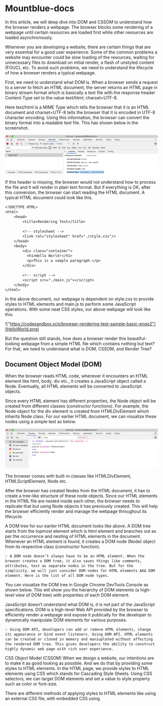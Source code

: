 # Mountblue-docs
In this article, we will deep dive into DOM and CSSOM to understand how the browser renders a webpage. The browser blocks some rendering of a webpage until certain resources are loaded first while other resources are loaded asynchronously.

Whenever you are developing a website, there are certain things that are very essential for a good user experience. Some of the common problems a website may encounter could be slow loading of the resources, waiting for unnecessary files to download on initial render, a flash of unstyled content (FOUC), etc. To avoid such problems, we need to understand the lifecycle of how a browser renders a typical webpage.

First, we need to understand what DOM is. When a browser sends a request to a server to fetch an HTML document, the server returns an HTML page in binary stream format which is basically a text file with the response header Content-Type set to the value text/html; charset=UTF-8.

Here text/html is a MIME Type which tells the browser that it is an HTML document and charset=UTF-8 tells the browser that it is encoded in UTF-8 character encoding. Using this information, the browser can convert the binary format into a readable text file. This has shown below in the screenshot.

![](1stpicture.png)

If this header is missing, the browser would not understand how to process the file and it will render in plain text format. But if everything is OK, after this conversion, the browser can start reading the HTML document. A typical HTML document could look like this.

```
<!DOCTYPE HTML>
<html>
    <head>
        <title>Rendering Test</title>
      
        <!-- stylesheet -->
        <link rel="stylesheet" href="./style.css"/>
    </head>
    <body>
        <div class="container">
          <h1>Hello World!</h1>
          <p>This is a sample paragraph.</p>
        </div>
      
        <!-- script -->
        <script src="./main.js"></script>
    </body>
</html>
```

In the above document, our webpage is dependent on style.css to provide styles to HTML elements and main.js to perform some JavaScript operations. With some neat CSS styles, our above webpage will look like this.

!["https://codesandbox.io/s/browser-rendering-test-sample-basic-enqo2"](HelloWorld.png)

But the question still stands, how does a browser render this beautiful-looking webpage from a simple HTML file which contains nothing but text? For that, we need to understand what is DOM, CSSOM, and Render Tree?

## Document Object Model (DOM)

When the browser reads HTML code, whenever it encounters an HTML element like html, body, div etc., it creates a JavaScript object called a Node. Eventually, all HTML elements will be converted to JavaScript objects.

Since every HTML element has different properties, the Node object will be created from different classes (constructor functions). For example, the Node object for the div element is created from HTMLDivElement which inherits Node class. For our earlier HTML document, we can visualize these nodes using a simple test as below.

![](LocalHost.png)

The browser comes with built-in classes like HTMLDivElement, HTMLScriptElement, Node etc.

After the browser has created Nodes from the HTML document, it has to create a tree-like structure of these node objects. Since our HTML elements in the HTML file are nested inside each other, the browser needs to replicate that but using Node objects it has previously created. This will help the browser efficiently render and manage the webpage throughout its lifecycle.

A DOM tree for our earlier HTML document looks like above. A DOM tree starts from the topmost element which is html element and branches out as per the occurrence and nesting of HTML elements in the document. Whenever an HTML element is found, it creates a DOM node (Node) object from its respective class (constructor function).

    💡 A DOM node doesn’t always have to be an HTML element. When the browser creates a DOM tree, it also saves things like comments, attributes, text as separate nodes in the tree. But for the simplicity, we will just consider DOM nodes for HTML elements AKA DOM element. Here is the list of all DOM node types.

You can visualize the DOM tree in Google Chrome DevTools Console as shown below. This will show you the hierarchy of DOM elements (a high-level view of DOM tree) with properties of each DOM element.

JavaScript doesn’t understand what DOM is, it is not part of the JavaScript specifications. DOM is a high-level Web API provided by the browser to efficiently render a webpage and expose it publically for the developer to dynamically manipulate DOM elements for various purposes.

    💡 Using DOM API, developers can add or remove HTML elements, change its appearance or bind event listeners. Using DOM API, HTML elements can be created or cloned in memory and maniuplated without affecting the rendered DOM tree. This gives developers the ability to construct highly dynamic web page with rich user experience.

CSS Object Model (CSSOM)
When we design a website, our intentions are to make it as good looking as possible. And we do that by providing some styles to HTML elements. In the HTML page, we provide styles to HTML elements using CSS which stands for Cascading Style Sheets. Using CSS selectors, we can target DOM elements and set a value to style property such as color or font-size.

There are different methods of applying styles to HTML elements like using an external CSS file, with embedded CSS using <style> tag, with an inline method using the style attribute on HTML elements or using JavaScript. But in the end, the browser has to do the heavy lifting of applying CSS styles to the DOM elements.

Let’s say, for our earlier example, we are going to use the below CSS styles (this is not the CSS used for the card shown in the screenshot). For the sake of simplicity, we are not going to be bothered about how we are importing the CSS styles in the HTML page.

After constructing the DOM, the browser reads CSS from all the sources (external, embedded, inline, user-agent, etc.) and construct a CSSOM. CSSOM stands for CSS Object Model which is a Tree Like structure just like DOM.

Each node in this tree contains CSS style information that will be applied to DOM elements that it target (specified by the selector). CSSOM, however, does not contain DOM elements which can’t be printed on the screen like <meta>, <script>, <title> etc.

As we know, most of the browser comes with its own stylesheet which is called as user agent stylesheet, the browser first computes final CSS properties for DOM element by overriding user agent styles with CSS provided by the developer properties (using specificity rules) and then construct a node.

Even if a CSS property (such as display) for a particular HTML element isn’t defined by either the developer or the browser, its value is set to the default value of that property as specified by the W3C CSS standard. While selecting the default value of a CSS property, some rules of inheritance are used if a property qualifies for the inheritance as mentioned in the W3C documentation.

For example, color and font-size among others inherits the value of the parent if these properties are missing for an HTML element. So you can imagine having these properties on an HTML element and all its children inheriting it. This is called cascading of styles and that’s why CSS is an acronym of Cascading Style Sheets. This is the very reason why the browser constructs a CSSOM, a tree-like structure to compute styles based on CSS cascading rules.

    💡 You can see the computed style of an HTML element by using Chrome DevTools console in Elements panel. Select any HTML element from the left panel and click on the computed tab on the right panel.

We can visualize the CSSOM tree for our earlier example using the below diagram. For the sake of simplicity, we are going to ignore the user-agent styles and focus on CSS styles mentioned earlier.

As you can see from the above diagram, our CSSOM tree does not contain elements which do not get printed on the screen like <link>, <title>, <script> etc. CSS property values in the red colors are cascaded down from the top while property values in the gray are overriding the inherited values.
Render Tree

Render-Tree is also a tree-like structure constructed by combining DOM and CSSOM trees together. The browser has to calculate the layout of each visible element and paint them on the screen, for that browser uses this Render-Tree. Hence, unless Render-Tree isn’t constructed, nothing is going to get printed on the screen which is why we need both DOM and CSSOM trees.

As Render-Tree is a low-level representation of what will eventually get printed on the screen, it won’t contain nodes that do not hold any area in the pixel matrix. For example, display:none; elements have dimensions of 0px X 0px, hence they won’t be present in Render-Tree.

As you can see from the above diagram, Render-Tree combines DOM and CSSOM to generate a tree-like structure containing only the elements which will be printed on the screen.

Since in CSSOM, p element situated inside div has display:none; style set on it, it and its children won’t be present in Render-Tree, since it occupies no space on the screen. However, if you have elements with visibility:hidden or opacity:0, they will occupy space on the screen hence they will be present in the Render-Tree.

Unlike DOM API which gives access to the DOM elements in the DOM tree constructed by the browser, CSSOM is kept hidden from the user. But since the browser combines DOM and CSSOM to form the Render Tree, the browser exposes the CSSOM node of a DOM element by providing high-level API on the DOM element itself. This enables the developer to access or change the CSS properties of a CSSOM node.

    💡 Since manipulating styles of an element using JavaScript is beyond the scope of this article, so here is the link to awesome CSS Tricks Article that covers the broad spectrum of CSSOM API. We also have new CSS Typed Object API in JavaScript which is more accurate way to maniulate styles of an element.

Rendering Sequence

Now that we have a good understanding of what DOM, CSSOM, and Render-Tree are, let’s understand how a browse renders a typical webpage using them. Having a minimal understanding of this process is crucial for any web developers as it will help us design our website for maximum user experience (UX) and performance.

When a web page is loaded, the browser first reads the HTML text and constructs DOM Tree from it. Then it processes the CSS whether that is inline, embedded, or external CSS and constructs the CSSOM Tree from it.

After these trees are constructed, then it constructs the Render-Tree from it. Once the Render-Tree is constructed, then the browser starts the printing individual elements on the screen.
Layout operation

The first browser creates the layout of each individual Render-Tree node. The layout consists of the size of each node in pixels and where (position) it will be printed on the screen. This process is called layout since the browser is calculating the layout information of each node.

This process is also called reflow or browser reflow and it can also occur when you scroll, resize the window or manipulate DOM elements. Here is a list of events that can trigger the layout/reflow of the elements.

    💡 We should avoid the webpage going through multiple layout operations for minuscule reasons since it is a costly operation. Here is an article by Paul Lewis where he talks about how we can avoid complex and costly layout operations as well as layout thrashing.

Paint operation

Until now we have a list of geometries that need to be printed on the screen. Since elements (or a sub-tree) in the Render-Tree can overlap each other and they can have CSS properties that make them frequently change the look, position, or geometry (such as animations), the browser creates a layer for it.

Creating layers helps the browser efficiently perform painting operations throughout the lifecycle of a web page such as while scrolling or resizing the browser window. Having layers also help the browser correctly draw elements in the stacking order (along the z-axis) as they were intended by the developer.

Now that we have layers, we can combine them and draw them on the screen. But the browser does not draw all the layers in a single go. Each layer is drawn separately first.

Inside each layer, the browser fills the individual pixels for whatever visible property the element has such as border, background color, shadow, text, etc. This process is also called as rasterization. To increase performance, the browser may use different threads to perform rasterization.

The analogy of layers in Photoshop can be applied to how the browser renders a web page as well. You can visualize different layers on a web page from Chrome DevTools. Open DevTools and from more tools options, select Layers. You can also visualize layer borders from the Rendering panel.

    💡 Rasterization is normally done in CPU which makes it slow and expensive, but we now have new techniques to do it in GPU for performance enhancement. This intel article covers painting topic in details, it’s a must read. To understand concept of layers in great details, this is a must read article.

Compositing operation

Until now, we haven’t drawn a single pixel on the screen. What we have are different layers (bitmap images) that should be drawn on the screen in a specific order. In compositing operations, these layers are sent to GPU to finally draw it on the screen.

Sending entire layers to draw is clearly inefficient because this has to happen every time there is a reflow (layout) or repaint. Hence, a layer is broken down into different tiles which then will be drawn on the screen. You can also visualize these tiles in Chrome’s DevTool Rendering panel.

From the above information, we can construct a sequence of events the browser goes through from a web page to render things on the screen from as simple as HTML and CSS text content.

This sequence of events is also called the critical rendering path.

    💡 Mariko Kosaka has written a beautiful article on this process with cool illustrations and broader explanations of each concept. Highly recommended.

Browser engines

The job of creating DOM Tree, CSSOM Tree, and handle rendering logic is done using a piece of software called a Browser Engine (also known as Rendering Engine or Layout Engine) which resides inside the browser. This browser engine contains all the necessary elements and logic to render a web page from HTML code to actual pixels on the screen.

If you heard people talking about WebKit, they were talking about a browser engine. WebKit is used by Apple’s Safari browser and was the default rendering engine for the Google Chrome browser. As of now, the Chromium project uses Blink as the default rendering engine. Here is a list of different browser engine used by some of the top web browsers.
Rendering Process in browsers

We all know that JavaScript language is standardized through the ECMAScript standard, in fact since JavaScript is a registered trademark, we just call it ECMAScript now. Therefore, every JavaScript engine provider such as V8, Chakra, Spider Monkey, etc. has to obey the rules of this standard.

Having a standard gives us consistent JavaScript experience among all JavaScript runtimes such as browsers, Node, Deno, etc. This is great for the consistent and flawless development of JavaScript (and web) applications for multiple platforms.

However, that’s not the case with how a browser renders things. HTML, CSS, or JavaScript, these languages are standardized by some entity or some organization. However, how a browser manages them together to render things on the screen is not standardized. The browser engine of Google Chrome might do things differently than the browser engine of Safari.

Therefore, it’s hard to predict the rendering sequence in a particular browser and the mechanism behind it. However, the HTML5 specification has made some effort to standardize how rendering should work in theory but how browsers adhere to this standard is totally up to them.

Despite these inconsistencies, there are some common principles that are usually the same among all browsers. Let’s understand the common approach a browser takes to render things on the screen and the lifecycle events of this process. To understand this process, I have prepared a small project to test different rendering scenarios (link below).

Parsing and External Resources

Parsing is the process of reading HTML content and constructing a DOM tree from it. Hence the process is also called DOM parsing and the program that does that is called the DOM parser.

Most browsers provide the DOMParser Web API to construct a DOM tree from the HTML code. An instance of DOMParser class represents a DOM parser and using the parseFromString prototype method, we can parse raw HTML text (code) into a DOM tree (as shown below).

When the browser request for a webpage and server responds with some HTML text (with Content-Type header set to text/html), a browser may start parsing the HTML as soon as a few characters or lines of the entire document are available. Hence the browser can build the DOM tree incrementally, one node at a time. The browser parses HTML from top to bottom and not anywhere in the middle since the HTML represents a nested tree-like structure.

In the above example, we have accessed the incremental.html file from our Node server and set the network speed to only 10kbps (from the Network panel). Since it will take a long time for the browser to load (download) this file (as it contains 1000 h1 elements), the browser constructs a DOM tree from the first few bytes and prints them on the screen (as it downloads the remaining content of the HTML file in the background).

If you have a look at the Performance chart of the above request, you will be able to see some events in the Timing row. These events are commonly known as performance metrics. When these events are placed as close as possible to each other and happen as early as possible, better the user experience.

    💡 Use the ⟳ icon in the Performance tab to capture a performance profile.

The FP is an acronym of First Paint, which means the time at which the browser has started printing things on the screen (could be as simple as the first pixel of the background color of the body).

The FCP is an acronym of First Contentful Paint which means the time at which the browser has rendered the first pixel of the content such as text or image. The LCP is an acronym of the Largest Contentful Paint which means the time at which the browser has rendered large pieces of text or image.

    💡 You might have heard about FMP (first meaningful paint) which is also a metric similar to LCP but it has been dropped from Chrome in favor of LCP.

The L stands for the onload event which is emitted by the browser on the window object. Similarly, the DCL stands for the DOMContentLoaded event which is emitted on the document object but it bubbles up to window, hence you can listen to it on the window as well. These events are a little complex to understand, so we will discuss them in a bit.

Whenever the browser encounters an external resource such as a script file (JavaScript) via <script src="url"></script> element, a stylesheet file (CSS) via <link rel="stylesheet" href="url"/> tag, an image file via <img src="url" /> element or any other external resource, the browser will start the download of that file in the background (away from the main thread of the JavaScript execution).

The most important thing to remember is the DOM parsing normally happens on the main thread. So if the main JavaScript execution thread is busy, DOM parsing will not progress until the thread is free. Why that’s so important you may ask? Because script elements are parser-blocking. Every external file requests such as image, stylesheet, pdf, video, etc. do not block DOM construction (parsing) except script (.js) file requests.
Parser-Blocking Scripts

A parser-blocking script is a script (JavaScript) file/code that stops the parsing of the HTML. When the browser encounters a script element, if it an embedded script, then it will execute that script first and then continue parsing the HTML to construct the DOM tree. So all embedded scripts are parser-blocking, end of the discussion.

If the script element is an external script file, the browser will start the download of the external script file off the main thread but it will halt the execution of the main thread until that file is downloaded. That means no more DOM parsing until the script file is downloaded.

Once the script file is downloaded, the browser will first execute the downloaded script file on the main thread (obviously) and then continue with the DOM parsing. If the browser again finds another script element in HTML, it will perform the same operation. So why browser has to halt the DOM parsing until JavaScript is downloaded and executed?

The browser exposes DOM API to the JavaScript runtime, which means we can access and manipulate DOM elements from the JavaScript. This is how dynamic web frameworks such as React and Angular works. But if the browser wishes to run DOM parsing and script execution parallelly, then there could be race conditions between the DOM parser thread and the main thread which is why DOM parsing must happen on the main thread.

However, halting DOM parsing while the script file is being downloaded in the background is totally unnecessary in most cases. Hence HTML5 gives us the async attribute for the script tag. When DOM parser encounters an external script element with async attribute, it will not halt the parsing process while the script file is being downloaded in the background. But once the file is downloaded, the parsing will halt and the script (code) will be executed.

We also have a magical defer attribute for the script element which works similar to the async attribute but unlike the async attribute, the script doesn’t execute even when the file is fully downloaded. All defer scripts are executed once the parser has parsed all HTML which means the DOM tree is fully constructed. Unlike async scripts, all defer scripts are executed in the order they appear in the HTML document (or DOM tree).

All normal scripts (embedded or external) are parser-blocking as they halt the construction of DOM. All async scripts (AKA asynchronous scripts) do not block parser until they are downloaded. As soon as an async script is downloaded, it becomes parser-blocking. However, all defer scripts (AKA deferred scripts) are non-parser-blocking script as they do not block the parser and execute after the DOM tree is fully constructed.

In the above example, the parser-blocking.html file contains a parser-blocking script after 30 elements which is why the browser displays 30 elements at first, stops the DOM parsing, and starts loading the script file. The second script file doesn't block the parsing as it has the defer attribute, so it will execute once the DOM tree is fully constructed.

If we take a look at the Performance panel, the FP and FCP happens as soon as possible (hidden behind the Timings label) since the browser starts to build a DOM tree as soon as some HTML content is available, hence it can render some pixels on the screen.

The LCP happens after 5 seconds because the parser-blocking script has blocked the DOM parsing for 5 seconds (its download time) and only 30 text elements were rendered on the screen when the DOM parser was blocked which is not sufficient to be called as the largest contentful paint (according to Google Chrome standards). But once the script was downloaded and executed, DOM parsing resumed and large content was rendered on the screen which led to the firing of LCP event.

    💡 Parser-blocking is also referred to as render-blocking as rendering won’t happen unless the DOM tree is constructed, but these two are quite different things as we will see in a bit.

Some browsers may incorporate a speculative parsing strategy where the HTML parsing (but not the DOM tree construction) is offloaded to a separate thread so that browser can read elements such as link(CSS), script, img, etc. and download these resources eagerly.

This is quite helpful if you have three script elements one after the other, but the browser won’t be able to start the download of the second script until the first script is downloaded as the DOM parser couldn’t read the second script element. We can fix this easily by using async tag but asynchronous scripts are not guaranteed to execute in order.

The reason it is called speculative parsing because the browser is making a speculation that a particular resource is expected to load in the future, so better load it now in the background. However, if some JavaScript manipulates DOM and removes/hides the element with an external resource, then speculation fails and these files were loaded for nothing. Tough.

    💡 Every browser has a mind of its own, so when or if speculative parsing will happen is not guaranteed. However, you can ask the browser to load some resources ahead of time using the <link rel="preload"> element.

Render-Blocking CSS

As we learned, any external resource request except a parser-blocking script file doesn’t block the DOM parsing process. Hence CSS (including embedded) doesn’t block the DOM parser…(wait for it)…directly. Yes, CSS can block DOM parsing but for that, we need to understand the rendering processes.

The browser engines inside your browser construct the DOM tree from HTML content received as a text document from the server. Similarly, it constructs the CSSOM tree from the stylesheet content such as from an external CSS file or embedded (as well as inline) CSS in the HTML.

Both DOM and CSSOM tree constructions happen on the main thread and these trees are getting constructed concurrently. Together they form the Render Tree that is used to print things on the screen which is also getting built incrementally as the DOM tree is getting constructed.

As we have learned that DOM tree generation is incremental which means as the browser reads HTML, it will add DOM elements to the DOM tree. But that’s not the case with the CSSOM tree. Unlike the DOM tree, CSSOM tree construction is not incremental and must happen in a specific manner.

When browser find <style> block, it will parse all the embedded CSS and update the CSSOM tree with new CSS (style) rules. After that, it will continue parsing the HTML in the normal manner. The same goes for inline styling.

However, things change drastically when the browser encounters an external stylesheet file. Unlike an external script file, an external stylesheet file is not parser-blocking resources, hence the browser can download it in the background silently and the DOM parsing will continue.

But unlike the HTML file (for the DOM construction), the browser won’t process the stylesheet file content one byte at a time. This is because browsers can’t build the CSSOM tree incrementally as it reads the CSS content. The reason for that is, a CSS rule at the end of the file might override a CSS rule written at the top of the file.

Hence if the browser starts constructing CSSOM incrementally as it parses the stylesheet content, it will lead to multiple renders of the Render Tree as the same CSSOM nodes are getting updated because of the style overrides rules that appear later in the stylesheet file. It would be an unpleasant user experience to see elements changing styles on the screen as CSS is getting parsed. Since CSS styles are cascading, one rule change can affect many elements.

Hence browsers do not process external CSS files incrementally and the CSSOM tree update happens at once after all the CSS rules in the stylesheet are processed. Once the CSSOM tree update is completed, then the Render Tree is updated which then is rendered on the screen.

CSS is a render-blocking resource. Once the browser makes a request to fetch an external stylesheet, the Render Tree construction is halted. Therefore the Critical Rendering Path (CRP) is also stuck and nothing is getting rendered on the screen as demonstrated below. However, the DOM tree construction is still undergoing while the stylesheet is being downloaded in the background.

A browser could have used an older state of the CSSOM tree to generate Render Tree as HTML is getting parsed to render things on the screen incrementally. But this has a huge downside. In this case, once the stylesheet is downloaded and parsed, and CSSOM is updated, Render Tree will be updated and rendered on the screen. Now the Render Tree nodes generated with older CSSOM will be repainted with new styles and it could also lead to Flash of Unstyled Content (FOUC) which is is very bad for UX.

Hence browsers will wait until the stylesheet is loaded and parsed. Once the stylesheet is parsed and CSSOM is updated, the Render Tree is updated, and CRP is unblocked which leads to the paint of Render Tree on the screen. Due to this reason, it is recommended to load all external stylesheets as early as possible, possibly in the head section.

Let’s imagine a scenario where the browser has started parsing HTML and it encounters an external stylesheet file. It will start the download of the file in the background, block the CRP, and continue with the DOM parsing. But then it encounters a script tag. So it will start the download of the external script file and block the DOM parsing. Now the browser is sitting idle waiting for the stylesheet and script file to download completely.

But this time, the external script file has been downloaded completely while the stylesheet is still being downloaded in the background. Should the browser execute the script file? Is there any harm doing that?

As we know, CSSOM provides a high-level JavaScript API to interact with the styles of the DOM elements. For example, you can read or update the background color of a DOM element using elem.style.backgroundColor property. The style object associated the elem element exposes the CSSOM API and there are many other APIs to do the same (read this css-tricks article).

As a stylesheet is being downloaded background, JavaScript can still execute as the main thread is not being blocked by the loading stylesheet. If our JavaScript program accesses CSS properties of a DOM element (through CSSOM API), we will get a proper value (as per the current state of CSSOM).

But once the stylesheet is downloaded and parsed, which leads to CSSOM update, our JavaScript now has a bad CSS value of the element since the new CSSOM update could have changed the CSS properties of that DOM element. Due to this reason, it’s not safe to execute JavaScript while the stylesheet is being downloaded.

As per the HTML5 specification, the browser may download a script file but it will not execute it unless all previous stylesheets are parsed. When a stylesheet blocks the execution of a script, it is called a script-blocking stylesheet or a script-blocking CSS.

In the above example, the script-blocking.html contains a link tag (for an external stylesheet) followed by a script tag (for an external JavaScript). Here the script gets downloaded really fast without any delay but the stylesheet takes 6 seconds to download. Hence, even though the script is downloaded completely as we can see from the Network panel, it wasn’t executed by the browser immediately. Only after the stylesheet is loaded, we see the Hello World messaged logged by the script.

    💡 Like async or defer attribute makes script element non-parser-blocking, an external stylesheet can also be marked as non-render-blocking using the media attribute. Using the media attribute value, the browser can make a smart decision when to load the stylesheet.

Document’s DOMContentLoaded Event

The DOMContentLoaded (DCL) event marks a point in time when the browser has constructed a complete DOM tree from all the available HTML. But there are a lot of factors involved that can change when the DCL event is fired.

document.addEventListener( 'DOMContentLoaded', function(e) {
    console.log( 'DOM is fully parsed!' );
} );

If our HTML doesn’t contain any scripts, DOM parsing won’t get blocked and DCL will fire as quickly as the browser can parse the entire HTML. If we have parser-blocking scripts, then DCL has to wait until all parser-blocking scripts are downloaded and executed.

Things get a little complicated when stylesheets are thrown into the picture. Even though you have no external scripts, DCL will wait until all stylesheets are loaded. Since DCL marks a point in time when the entire DOM tree is ready, but DOM won’t be safe to access (for the style information) unless CSSOM is also fully constructed. Hence most browsers wait until all external stylesheets are loaded and parsed.

Script-blocking stylesheet will obviously delay the DCL. In this case, since the script is waiting for the stylesheet to load, the DOM tree is not getting constructed.

DCL is one of the website performance metrics. We should optimize the DCL to be as small as possible (the time at which it occurs). One of the best practices is to use defer and async tag for script element whenever possible so that browser can perform other things while scripts are being downloaded in the background. Second, we should optimize the script-blocking and render-blocking stylesheets.
Window’s load event

As we know JavaScript can block DOM tree generation but that’s not the case with external stylesheets and files such as images, videos, etc.

The DOMContentLoaded event marks a point in time when the DOM tree is fully constructed and it is safe to access, the window.onload event marks a point in time when external stylesheets and files are downloaded and our web application (complete) has finished downloading.
```
window.addEventListener( 'load', function(e) {
  console.log( 'Page is fully loaded!' );
} )
```
In the above example, the rendering.html file has an external stylesheet in the head that takes around 5 seconds to download. Since it’s in the head section, the FP and FCP occurs after 5 seconds since the stylesheet will block the rendering of any content below it (as it blocks CRP).

After that, we have an img element that loads an image that takes around 10 seconds to download. So the browser will keep downloading this file in the background and move on with the DOM parsing and rendering (as an external image resource is neither parser-blocking nor render-blocking).

Next, we have three external JavaScript files and they take 3s, 6s, and 9s to download respectively and most importantly, they are not async. This means the total load time should be close to 18 seconds as the subsequent script won’t start downloading before the previous one is executed. However, looking at the DCL event, our browser seemed to have used the speculative strategy to eagerly download the script files so the total time to load is close to 9 seconds.

Since the last file to download that can affect the DCL is the last script file with the load time of 9 seconds (since stylesheet has already been downloaded in 5 seconds), the DCL event occurs around 9.1 seconds.

We also had another external resource which was the image file and it kept loading in the background. Once it was fully downloaded (which takes 10 seconds), the window’s load event was fired after 10.2 seconds which marks that the webpage (application) is fully loaded.
